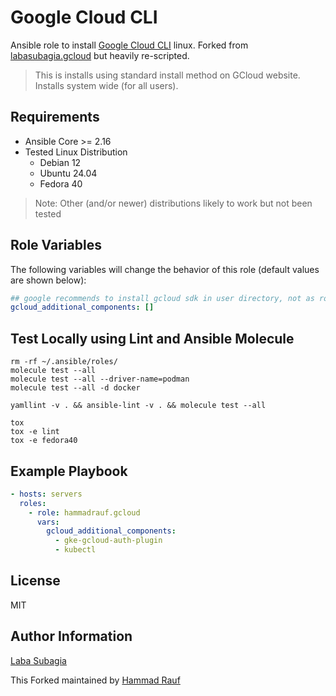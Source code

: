 Google Cloud CLI
=========

Ansible role to install [Google Cloud CLI](https://cloud.google.com/sdk/docs/install) linux. 
Forked from [labasubagia.gcloud](https://github.com/labasubagia/ansible-role-gcloud) but heavily re-scripted.

> This is installs using standard install method on GCloud website. Installs system wide (for all users).

Requirements
------------
- Ansible Core >= 2.16
- Tested Linux Distribution
  - Debian 12
  - Ubuntu 24.04
  - Fedora 40

> Note: Other (and/or newer) distributions likely to work but not been tested

Role Variables
--------------

The following variables will change the behavior of this role (default values are shown below):

```yaml
## google recommends to install gcloud sdk in user directory, not as root
gcloud_additional_components: []
```

Test Locally using Lint and Ansible Molecule
--------------------------------------------

```
rm -rf ~/.ansible/roles/
molecule test --all
molecule test --all --driver-name=podman
molecule test --all -d docker

yamllint -v . && ansible-lint -v . && molecule test --all

tox
tox -e lint
tox -e fedora40
```


Example Playbook
----------------
```yaml
- hosts: servers
  roles:
    - role: hammadrauf.gcloud
      vars:
        gcloud_additional_components:
          - gke-gcloud-auth-plugin
          - kubectl
```

License
-------

MIT

Author Information
------------------

[Laba Subagia](https://github.com/labasubagia)
  
This Forked maintained by [Hammad Rauf](https://github.com/hammadrauf)